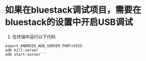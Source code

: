 # 如果在bluestack调试项目，需要在bluestack的设置中开启USB调试
1. 在终端中运行以下代码
```shell
export ANDROID_ADB_SERVER_PORT=5555
adb kill-server
adb start-server```